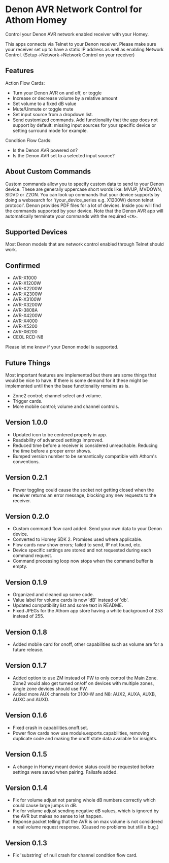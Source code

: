 # Denon AVR Network Control for Athom Homey

Control your Denon AVR network enabled receiver with your Homey.

This apps connects via Telnet to your Denon receiver. Please make sure your receiver set up to have a static IP address as well as enabling Network Control. (Setup->Network->Network Control on your receiver)

## Features
Action Flow Cards:
* Turn your Denon AVR on and off, or toggle
* Increase or decrease volume by a relative amount
* Set volume to a fixed dB value
* Mute/Unmute or toggle mute
* Set input source from a dropdown list.
* Send customized commands. Add functionality that the app does not support by default: missing input sources for your specific device or setting surround mode for example.

Condition Flow Cards:
* Is the Denon AVR powered on?
* Is the Denon AVR set to a selected input source?


## About Custom Commands
Custom commands allow you to specify custom data to send to your Denon device. These are generally uppercase short words like: MVUP, MVDOWN, SIDVD or Z2ON. You can look up commands that your device supports by doing a websearch for '(your_device_series e.g. X1200W) denon telnet protocol'. Denon provides PDF files for a lot of devices. Inside you will find the commands supported by your device. Note that the Denon AVR app will automatically terminate your commands with the required `<CR>`.


## Supported Devices
Most Denon models that are network control enabled through Telnet should work.
## Confirmed
* AVR-X1000
* AVR-X1200W
* AVR-X2200W
* AVR-X2300W
* AVR-X3100W
* AVR-X3200W
* AVR-3808A
* AVR-X4200W
* AVR-X4000
* AVR-X5200
* AVR-X6200
* CEOL RCD-N8

Please let me know if your Denon model is supported.


## Future Things
Most important features are implemented but there are some things that would be nice to have. If there is some demand for it these might be implemented until then the base functionality remains as is.
* Zone2 control; channel select and volume.
* Trigger cards.
* More mobile control; volume and channel controls.

## Version 1.0.0
* Updated icon to be centered properly in app.
* Readability of advanced settings improved.
* Reduced time before a receiver is considered unreachable. Reducing the time before a proper error shows.
* Bumped version number to be semantically compatible with Athom's conventions.

## Version 0.2.1
* Power toggling could cause the socket not getting closed when the receiver returns an error message, blocking any new requests to the receiver.

## Version 0.2.0
* Custom command flow card added. Send your own data to your Denon device.
* Converted to Homey SDK 2. Promises used where applicable.
* Flow cards now show errors; failed to send, IP not found, etc.
* Device specific settings are stored and not requested during each command request.
* Command processing loop now stops when the command buffer is empty.

## Version 0.1.9
* Organized and cleaned up some code.
* Value label for volume cards is now 'dB' instead of 'db'.
* Updated compatibility list and some text in README.
* Fixed JPEGs for the Athom app store having a white background of 253 instead of 255.

## Version 0.1.8
* Added mobile card for onoff, other capabilities such as volume are for a future release.

## Version 0.1.7
* Added option to use ZM instead of PW to only control the Main Zone. Zone2 would also get turned on/off on devices with multiple zones, single zone devices should use PW.
* Added more AUX channels for 3100-W and N8: AUX2, AUXA, AUXB, AUXC and AUXD.

## Version 0.1.6
* Fixed crash in capabilities.onoff.set.
* Power flow cards now use module.exports.capabilities, removing duplicate code and making the onoff state data available for insights.

## Version 0.1.5
* A change in Homey meant device status could be requested before settings were saved when pairing. Failsafe added.

## Version 0.1.4
* Fix for volume adjust not parsing whole dB numbers correctly which could cause large jumps in dB.
* Fix for volume adjust sending negative dB values, which is ignored by the AVR but makes no sense to let happen. 
* Reponse packet telling that the AVR is on max volume is not considered a real volume request response. (Caused no problems but still a bug.)

## Version 0.1.3
* Fix 'substring' of null crash for channel condition flow card.